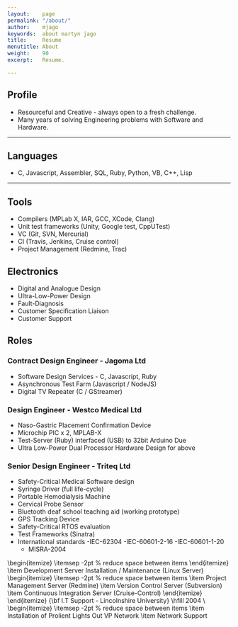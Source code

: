 ```yaml
---
layout:    page
permalink: "/about/"
author:    mjago
keywords:  about martyn jago
title:     Resume
menutitle: About
weight:    90
excerpt:   Resume.

---
```


## Profile

- Resourceful and Creative - always open to a fresh challenge.
- Many years of solving Engineering problems with Software and Hardware.

---

## Languages

- C, Javascript, Assembler, SQL, Ruby, Python, VB, C++, Lisp

---

## Tools

- Compilers (MPLab X, IAR, GCC, XCode, Clang)
- Unit test frameworks (Unity, Google test, CppUTest)
- VC (Git, SVN, Mercurial)
- CI (Travis, Jenkins, Cruise control)
- Project Management (Redmine, Trac)


## Electronics
- Digital and Analogue Design
- Ultra-Low-Power Design
- Fault-Diagnosis
- Customer Specification Liaison
- Customer Support

## Roles

### Contract Design Engineer - Jagoma Ltd
- Software Design Services - C, Javascript, Ruby
- Asynchronous Test Farm (Javascript / NodeJS)
- Digital TV Repeater (C / GStreamer)

### Design Engineer - Westco Medical Ltd
- Naso-Gastric Placement Confirmation Device
- Microchip PIC x 2, MPLAB-X
- Test-Server (Ruby) interfaced (USB) to 32bit Arduino Due
- Ultra Low-Power Dual Processor Hardware Design for above

### Senior Design Engineer - Triteq Ltd
- Safety-Critical Medical Software design
- Syringe Driver (full life-cycle)
- Portable Hemodialysis Machine
- Cervical Probe Sensor
- Bluetooth deaf school teaching aid (working prototype)
- GPS Tracking Device
- Safety-Critical RTOS evaluation
- Test Frameworks (Sinatra)
- International standards
  -IEC-62304
  -IEC-60601-2-16
  -IEC-60601-1-20
  - MISRA-2004

 \begin{itemize} \itemsep -2pt  % reduce space between items
 \end{itemize}
 \item Development Server Installation / Maintenance (Linux Server)
 \begin{itemize} \itemsep -2pt  % reduce space between items
 \item Project Management Server (Redmine)
 \item Version Control Server (Subversion)
 \item Continuous Integration Server (Cruise-Control)
 \end{itemize}
 \end{itemize}
 {\bf I.T Support - Lincolnshire University} \hfill 2004 \\
 \begin{itemize} \itemsep -2pt  % reduce space between items
 \item Installation of Prolient Lights Out VP Network
 \item Network Support

